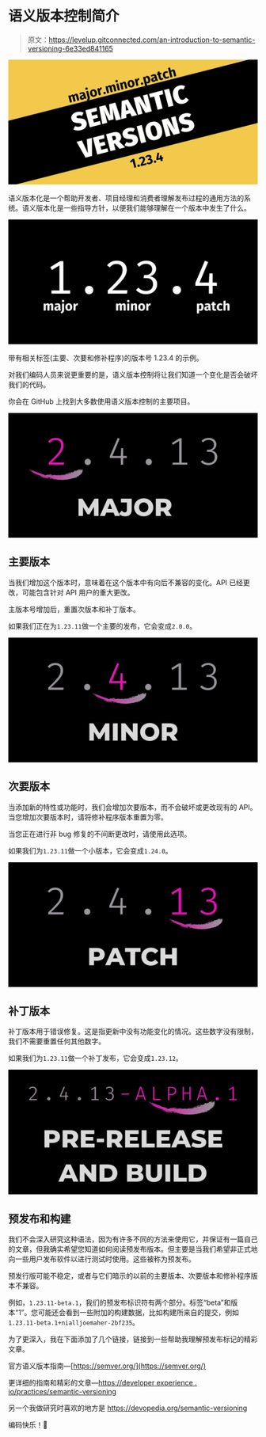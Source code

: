 # 语义版本控制简介

> 原文：<https://levelup.gitconnected.com/an-introduction-to-semantic-versioning-6e33ed841165>

![](img/06bc0beb5d1477518ad995b9cc385f67.png)

语义版本化是一个帮助开发者、项目经理和消费者理解发布过程的通用方法的系统。语义版本化是一些指导方针，以便我们能够理解在一个版本中发生了什么。

![](img/a774df3d5429b72faaf1c2822ce6a1d3.png)

带有相关标签(主要、次要和修补程序)的版本号 1.23.4 的示例。

对我们编码人员来说更重要的是，语义版本控制将让我们知道一个变化是否会破坏我们的代码。

你会在 GitHub 上找到大多数使用语义版本控制的主要项目。

![](img/61fa9f3be5ae63dc12f40cfe9ac10b47.png)

## **主要版本**

当我们增加这个版本时，意味着在这个版本中有向后不兼容的变化。API 已经更改，可能包含针对 API 用户的重大更改。

主版本号增加后，重置次版本和补丁版本。

如果我们正在为`1.23.11`做一个主要的发布，它会变成`2.0.0`。

![](img/ce780c0ed195ffe8ee8e6521d9099a72.png)

## **次要版本**

当添加新的特性或功能时，我们会增加次要版本，而不会破坏或更改现有的 API。当您增加次要版本时，请将修补程序版本重置为零。

当您正在进行非 bug 修复的不间断更改时，请使用此选项。

如果我们为`1.23.11`做一个小版本，它会变成`1.24.0`。

![](img/8650de17970a5e77e4bea51cfe91dcf2.png)

## **补丁版本**

补丁版本用于错误修复。这是指更新中没有功能变化的情况。这些数字没有限制，我们不需要重置任何其他数字。

如果我们为`1.23.11`做一个补丁发布，它会变成`1.23.12`。

![](img/75ed896f571f32e4e07e81412df42714.png)

## **预发布和构建**

我们不会深入研究这种语法，因为有许多不同的方法来使用它，并保证有一篇自己的文章，但我确实希望您知道如何阅读预发布版本。但主要是当我们希望非正式地向一些用户发布软件以进行测试时使用。这些被称为预发布。

预发行版可能不稳定，或者与它们暗示的以前的主要版本、次要版本和修补程序版本不兼容。

例如，`1.23.11-beta.1`，我们的预发布标识符有两个部分。标签“beta”和版本“1”。您可能还会看到一些附加的构建数据，比如构建所来自的提交，例如`1.23.11-beta.1+nialljoemaher-2bf235`。

为了更深入，我在下面添加了几个链接，链接到一些帮助我理解预发布标记的精彩文章。

官方语义版本指南—[https://semver.org/](https://semver.org/)

更详细的指南和精彩的文章—[https://developer experience . io/practices/semantic-versioning](https://developerexperience.io/practices/semantic-versioning)

另一个我做研究时喜欢的地方是 https://devopedia.org/semantic-versioning

编码快乐！💜